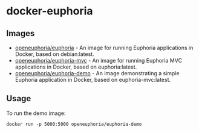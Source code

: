 # docker-euphoria

## Images

- [openeuphoria/euphoria](https://hub.docker.com/r/openeuphoria/euphoria) - An image for running Euphoria applications in Docker, based on debian:latest.
- [openeuphoria/euphoria-mvc](https://hub.docker.com/r/openeuphoria/euphoria-mvc) - An image for running Euphoria MVC applications in Docker, based on euphoria:latest.
- [openeuphoria/euphoria-demo](https://hub.docker.com/r/openeuphoria/euphoria-demo) - An image demonstrating a simple Euphoria application in Docker, based on euphoria-mvc:latest.

## Usage

To run the demo image:

```
docker run -p 5000:5000 openeuphoria/euphoria-demo
```
